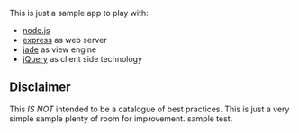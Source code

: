 This is just a sample app to play with:

* [node.js](http://nodejs.org)
* [express](http://expressjs.com/) as web server
* [jade](http://jade-lang.com/) as view engine
* [jQuery](http://jquery.org) as client side technology 

Disclaimer
----------

This *IS NOT* intended to be a catalogue of best practices. This is just
a very simple sample plenty of room for improvement. 
sample test.
